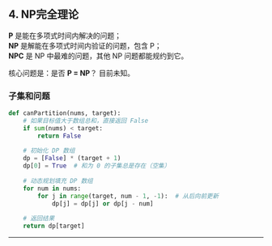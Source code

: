 ## **4. NP完全理论**

**P** 是能在多项式时间内解决的问题；  
**NP** 是解能在多项式时间内验证的问题，包含 P；  
**NPC** 是 NP 中最难的问题，其他 NP 问题都能规约到它。  

核心问题是：是否 **P = NP**？ 目前未知。

### **子集和问题**

```python
def canPartition(nums, target):
    # 如果目标值大于数组总和，直接返回 False
    if sum(nums) < target:
        return False
    
    # 初始化 DP 数组
    dp = [False] * (target + 1)
    dp[0] = True  # 和为 0 的子集总是存在（空集）
    
    # 动态规划填充 DP 数组
    for num in nums:
        for j in range(target, num - 1, -1):  # 从后向前更新
            dp[j] = dp[j] or dp[j - num]
    
    # 返回结果
    return dp[target]
```

---